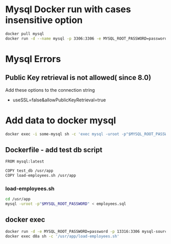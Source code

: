 # Mysql Docker run with cases insensitive option
```bash
docker pull mysql
docker run -d --name mysql -p 3306:3306 -e MYSQL_ROOT_PASSWORD=password -e TZ=Asia/Seoul mysql --character-set-server=utf8 --collation-server=utf8_general_ci --lower_case_table_names=1
```

# Mysql Errors
## Public Key retrieval is not allowed( since 8.0)
Add these options to the connection string
* useSSL=false&allowPublicKeyRetrieval=true

# Add data to docker mysql
```bash
docker exec -i some-mysql sh -c 'exec mysql -uroot -p"$MYSQL_ROOT_PASSWORD"' < /some/path/on/your/host/all-databases.sql
```
## Dockerfile - add test db script
```bash
FROM mysql:latest

COPY test_db /usr/app
COPY load-employees.sh /usr/app

```

### load-employees.sh
```bash
cd /usr/app
mysql -uroot -p"$MYSQL_ROOT_PASSWORD" < employees.sql
```

## docker exec
```bash
docker run -d -e MYSQL_ROOT_PASSWORD=password -p 13316:3306 mysql-source
docker exec d8a sh -c '/usr/app/load-employees.sh'
```
